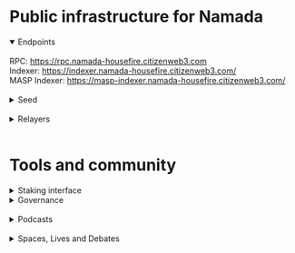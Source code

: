 # Public infrastructure for Namada

<details open>
  <summary>Endpoints</summary>
  <br>
  RPC: <a href="https://rpc.namada-housefire.citizenweb3.com">https://rpc.namada-housefire.citizenweb3.com</a><br>
  Indexer: <a href="https://indexer.namada-housefire.citizenweb3.com/">https://indexer.namada-housefire.citizenweb3.com/</a><br>
  MASP Indexer: <a href="https://masp-indexer.namada-housefire.citizenweb3.com/">https://masp-indexer.namada-housefire.citizenweb3.com/</a>
</details>
<br>
<details>
  <summary>Seed</summary>
  tcp://1dae6535bf5e4663ccb7c7294c129221b6018d22@168.119.37.164:26656
</details>
<br>
<details>
  <summary>Relayers</summary>
  Namada <-> Osmosis<br>
  Namada <-> Cosmoshub<br>
  Namada <-> Stride<br>
  Namada <-> Celestia
</details>
<br>


# Tools and community

<details>
  <summary>Staking interface</summary>
<a href="https://namadillo-housefire.citizenweb3.com/">https://namadillo.citizenweb3.com/</a><br>
</details>
<details>
  <summary>Governance</summary>
  <a href="https://explorer75.org/namada-housefire/proposals">Voting History</a><br>
</details>
<br>
<details>
  <summary>Podcasts</summary>
  <a href="https://www.citizenweb3.com/chrisgoes">Privacy Semantics, the Conception of Law and Money with Chris Goes </a><br>
</details>
<br>
<details>
  <summary>Spaces, Lives and Debates</summary>
  <a href="https://www.youtube.com/watch?v=n4ZvhwsCfNg">Privacy</a><br>
</details>
